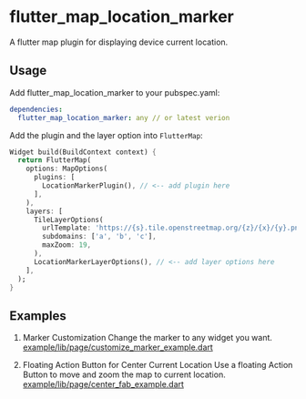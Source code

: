 # flutter_map_location_marker

A flutter map plugin for displaying device current location.

## Usage

Add flutter_map_location_marker to your pubspec.yaml:
 
```yaml
dependencies:
  flutter_map_location_marker: any // or latest verion
```

Add the plugin and the layer option into `FlutterMap`:

```dart
Widget build(BuildContext context) {
  return FlutterMap(
    options: MapOptions(
      plugins: [
        LocationMarkerPlugin(), // <-- add plugin here
      ],
    ),
    layers: [
      TileLayerOptions(
        urlTemplate: 'https://{s}.tile.openstreetmap.org/{z}/{x}/{y}.png',
        subdomains: ['a', 'b', 'c'],
        maxZoom: 19,
      ),
      LocationMarkerLayerOptions(), // <-- add layer options here
    ],
  );
}
```

## Examples

1. Marker Customization
Change the marker to any widget you want.
[example/lib/page/customize_marker_example.dart](./example/lib/page/customize_marker_example.dart)

2. Floating Action Button for Center Current Location
Use a floating Action Button to move and zoom the map to current location. 
[example/lib/page/center_fab_example.dart](./example/lib/page/center_fab_example.dart)
